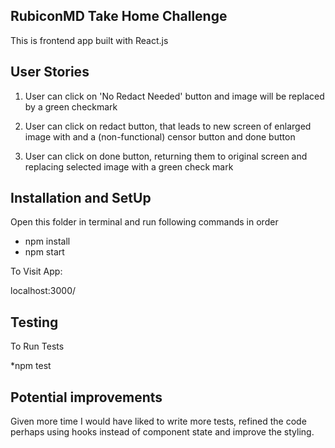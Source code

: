 ## RubiconMD Take Home Challenge

This is frontend app built with React.js 

## User Stories
1. User can click on 'No Redact Needed' button and image will be replaced by a green checkmark

2. User can click on redact button, that leads to new screen of enlarged image with and a (non-functional) censor button and done button 

3. User can click on done button, returning them to original screen and replacing selected image with a green check mark

## Installation and SetUp

Open this folder in terminal and run following commands in order
 * npm install
 * npm start

To Visit App:

localhost:3000/

## Testing 

To Run Tests 

*npm test

## Potential improvements 

Given more time I would have liked to write more tests, refined the code perhaps using hooks instead of component state and improve the styling.